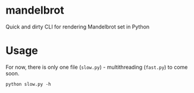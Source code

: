 # mandelbrot
Quick and dirty CLI for rendering Mandelbrot set in Python

# Usage

For now, there is only one file (`slow.py`) - multithreading (`fast.py`) to come soon.

`python slow.py -h`
